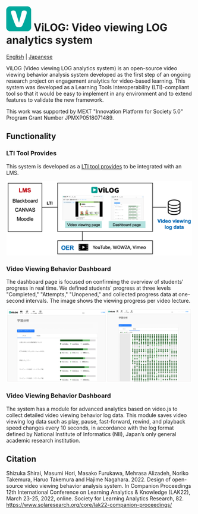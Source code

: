 # ![ロゴ](docs/assets/ViLOG_s.png) ViLOG: Video viewing LOG analytics system

[English](README-en.md) | [Japanese](README-ja.md)

ViLOG (Video viewing LOG analytics system) is an open-source video viewing behavior analysis system developed as the first step of an ongoing research project on engagement analytics for video-based learning. This system was developed as a Learning Tools Interoperability (LTI)-compliant tool so that it would be easy to implement in any environment and to extend features to validate the new framework.

This work was supported by MEXT "Innovation Platform for Society 5.0" Program Grant Number JPMXP0518071489.

## Functionality

### LTI Tool Provides

This system is developed as a [LTI tool provides](https://www.imsglobal.org/activity/learning-tools-interoperability "LTI tool provides") to be integrated with an LMS.

<img src="docs/assets/overview.png" width="500" alt="Overview of the ViLOG system">

### Video Viewing Behavior Dashboard

The dashboard page is focused on confirming the overview of students' progress in real time. We defined students' progress at three levels "Completed," "Attempts," "Unopened," and collected progress data at one-second intervals. The image shows the viewing progress per video lecture.

<img src="docs/assets/dashboard.png" width="500" alt="Dashboard page for confirming video viewing behavior">

### Video Viewing Behavior Dashboard

The system has a module for advanced analytics based on video.js to collect detailed video viewing behavior log data. This module saves video viewing log data such as play, pause, fast-forward, rewind, and playback speed changes every 10 seconds, in accordance with the log format defined by National Institute of Informatics (NII), Japan’s only general academic research institution.

## Citation

Shizuka Shirai, Masumi Hori, Masako Furukawa, Mehrasa Alizadeh, Noriko Takemura, Haruo Takemura and Hajime Nagahara. 2022. Design of open-source video viewing behavior analysis system. In Companion Proceedings 12th International Conference on Learning Analytics & Knowledge (LAK22), March 23-25, 2022, online. Society for Learning Analytics Research, 82. https://www.solaresearch.org/core/lak22-companion-proceedings/

